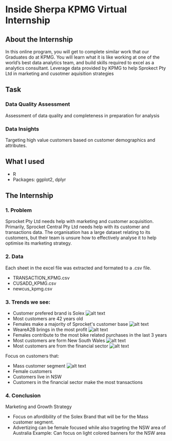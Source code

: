 # Inside Sherpa KPMG Virtual Internship

## About the Internship
In this online program, you will get to complete similar work that our Graduates do at KPMG. You will learn what it is like working at one of the world’s best data analytics team, and build skills required to excel as a analytics consultant.
Leverage data provided by KPMG to help Sprokect Pty Ltd in marketing and cusotmer aquisition strategies

## Task
### Data Quality Assessment
Assessment of data quality and completeness in preparation for analysis

### Data Insights
Targeting high value customers based on customer demographics and attributes.

## What I used

* R
* Packages: ggplot2, dplyr

## The Internship

### 1. Problem 
Sprocket Pty Ltd needs help with marketing and customer acquisition. Primarily, Sprocket Central Pty Ltd needs help with its customer and transactions data. The organisation has a large dataset relating to its customers, but their team is unsure how to effectively analyse it to help optimise its marketing strategy.

### 2. Data 
Each sheet in the excel file was extracted and formated to a .csv file. 
* TRANSACTION_KPMG.csv 
* CUSADD_KPMG.csv 
* newcus_kpmg.csv


### 3. Trends we see:
* Customer prefered brand is Solex 
![alt text](https://github.com/vbgupta/InsideSherpa-KPMG/blob/master/Img/Brand%20that%20occurs%20most%20often.png?raw=true)
* Most customers are 42 years old
* Females make a majority of Sprocket's customer base
![alt text](https://github.com/vbgupta/InsideSherpa-KPMG/blob/master/Img/Gender%20Breakdown.png?raw=true)
* WeareA2B brings in the most profit
![alt text](https://github.com/vbgupta/InsideSherpa-KPMG/blob/master/Img/Brands%20and%20Profits.png?raw=true)
* Females contribute to the most bike related purchases in the last 3 years 
* Most customers are form New South Wales
![alt text](https://github.com/vbgupta/InsideSherpa-KPMG/blob/master/Img/Most%20customers%20are%20from%20this%20state.png?raw=true)
* Most customers are from the financial sector
![alt text](https://github.com/vbgupta/InsideSherpa-KPMG/blob/master/Img/Most%20common%20customer%20job%20industry.png?raw=true)

Focus on customers that: 
* Mass customer segment 
![alt text](https://github.com/vbgupta/InsideSherpa-KPMG/blob/master/Img/Customer%20Wealth%20Segment.png?raw=true)
* Female customers 
* Customers live in NSW 
* Customers in the financial sector make the most transactions 

### 4. Conclusion
Marketing and Growth Strategy 
* Focus on afordibility of the Solex Brand that will be for the Mass customer segment. 
* Advertizing can be female focused while also trageting the NSW area of Australia 
        Example: Can focus on light colored banners for the NSW area
